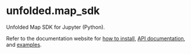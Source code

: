 # unfolded.map_sdk

Unfolded Map SDK for Jupyter (Python).

Refer to the documentation website for [how to install](https://location.foursquare.com/studio/docs/cloud-notebooks), [API documentation](https://location.foursquare.com/developer/docs/studio-map-sdk-api-reference), and [examples](https://github.com/foursquare/unfolded-sdk-examples/tree/master/notebooks).
